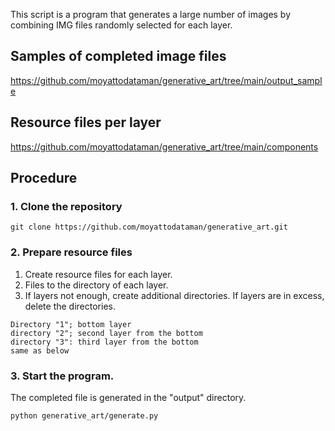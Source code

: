 This script is a program that generates a large number of images by combining IMG files randomly selected for each layer.


## Samples of completed image files
https://github.com/moyattodataman/generative_art/tree/main/output_sample

## Resource files per layer
https://github.com/moyattodataman/generative_art/tree/main/components

## Procedure

### 1. Clone the repository

```
git clone https://github.com/moyattodataman/generative_art.git
```

### 2. Prepare resource files

1. Create resource files for each layer.
2. Files to the directory of each layer.
3. If layers not enough, create additional directories. If layers are in excess, delete the directories.

```
Directory "1"; bottom layer
directory "2"; second layer from the bottom
directory "3": third layer from the bottom
same as below
```

### 3. Start the program.
The completed file is generated in the "output" directory.

```
python generative_art/generate.py
```

